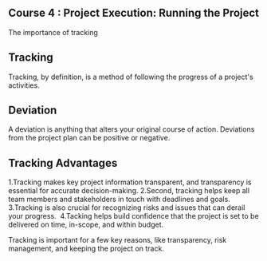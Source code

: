 ## Course 4 : Project Execution: Running the Project
The importance of tracking

## Tracking
Tracking, by definition, is a method of following the progress of a project's activities. 

## Deviation
A deviation is anything that alters your original course of action. Deviations from the project plan can be positive or negative.

## Tracking Advantages
1.Tracking makes key project information transparent, and transparency is essential for accurate decision-making.
2.Second, tracking helps keep all team members and stakeholders in touch with deadlines and goals. 
3.Tracking is also crucial for recognizing risks and issues that can derail your progress. 
4.Tacking helps build confidence that the project is set to be delivered on time, in-scope, and within budget. 

Tracking is important for a few key reasons, like transparency, risk management, and keeping the project on track.

